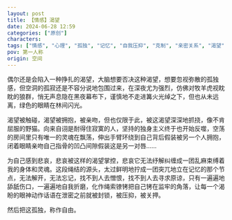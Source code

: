 ```yaml
---
layout: post
title: 【情感】渴望
date: 2024-06-28 12:59
categories: ["原创"]
characters: 
tags: ["情感", "心理", "孤独", "记忆", "自我压抑", "克制", "亲密关系", "渴望"]
pov: 第一人称
origin: 空间
---
```


偶尔还是会陷入一种挣扎的渴望，大脑想要否决这种渴望，想要忽视弥散的孤独感，但空洞的孤寂还是不容分说地包围过来，在深夜尤为强烈，仿佛对牧羊虎视眈眈的狼群，悄无声息隐在黑夜幕布下，谨慎地不走进篝火光绰之下，但也从未远离，绿色的眼睛在林间闪光。

渴望被触碰，渴望被拥抱，被亲吻，但也仅限于此，被这渴望深深地抓挠，像不肯屈服的野猫。向来自诩是耐得住寂寞的人，坚持的独身主义终于也开始反噬，空荡的房间里只有唯一的灵魂在飘荡，伸出手臂环绕到自己背后假装被另一个人拥抱，闭着眼睛亲吻自己指骨的凹凸间隙假装这是另一对唇……

为自己感到悲哀，悲哀被这样的渴望掌控，悲哀它无法纾解纠缠成一团乱麻束缚着我的身体和灵魂。这段绳结的源头，太过鲜明地拧成一团突兀地立在记忆的那个节点，无法解开，无法忘记，找不到人去憎恨，找不到人去寻求原谅，只有一遍遍地舔舐伤口，一遍遍地自我折磨，化作绳索镣铐把自己铐在监牢的角落，让每一个渴盼的眼神动作话语在泄密之前就被封锁，被压抑，被关押。

然后把这孤独，称作自由。
